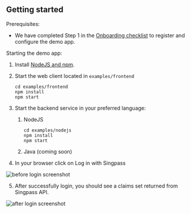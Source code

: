 ## Getting started

Prerequisites:

- We have completed Step 1 in the [Onboarding checklist](https://docs.developer.singpass.gov.sg/singpass-developer-docs/getting-started/onboarding-checklist)
  to register and configure the demo app.

Starting the demo app:

1. Install [NodeJS and npm](https://docs.npmjs.com/downloading-and-installing-node-js-and-npm).

2. Start the web client located in `examples/frontend`
   ```shell
   cd examples/frontend
   npm install
   npm start
   ```
3. Start the backend service in your preferred language:

   1. NodeJS
      ```shell
      cd examples/nodejs
      npm install
      npm start
      ```
   2. Java (coming soon)

4. In your browser click on Log in with Singpass

![before login screenshot](docs/before-login.png)

5. After successfully login, you should see a claims set returned from Singpass API.

![after login screenshot](docs/after-login.png)
